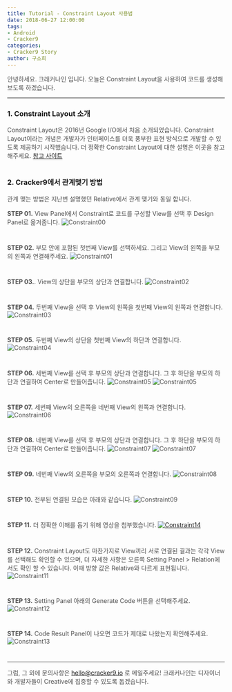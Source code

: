 ```yaml
---
title: Tutorial - Constraint Layout 사용법
date: 2018-06-27 12:00:00
tags:
- Android
- Cracker9
categories:
- Cracker9 Story
author: 구소희
---
```

<span style="color:#4d4d4d">안녕하세요. 크래커나인 입니다.
오늘은 Constraint Layout을 사용하여 코드를 생성해보도록 하겠습니다.
***
### 1. Constraint Layout 소개
<span style="color:#4d4d4d">Constraint Layout은 2016년 Google I/O에서 처음 소개되었습니다. Constraint Layout이라는 개념은 개발자가 인터페이스를 더욱 풍부한 표현 방식으로 개발할 수 있도록 제공하기 시작했습니다.
더 정확한 Constraint Layout에 대한 설명은 이곳을 참고해주세요.
[참고 사이트](https://developer.android.com/reference/android/support/constraint/ConstraintLayout)
#  

### 2. Cracker9에서 관계맺기 방법
<span style="color:#4d4d4d">관계 맺는 방법은 지난번 설명했던 Relative에서 관계 맺기와 동일 합니다.

<span style="color:#4d4d4d">**STEP 01.** View Panel에서 Constraint로 코드를 구성할 View를 선택 후 Design Panel로 옮겨줍니다.
![Constraint00](/img/HowToUseConstraint/00.gif?raw=true)
#  

<span style="color:#4d4d4d">**STEP 02.** 부모 안에 포함된 첫번째 View를 선택하세요. 그리고 View의 왼쪽을 부모의 왼쪽과 연결해주세요.
![Constraint01](/img/HowToUseConstraint/01.jpg?raw=true)
#  

<span style="color:#4d4d4d">**STEP 03.**. View의 상단을 부모의 상단과 연결합니다.
![Constraint02](/img/HowToUseConstraint/02.jpg?raw=true)
#  

<span style="color:#4d4d4d">**STEP 04.** 두번째 View을 선택 후 View의 왼쪽을 첫번째 View의 왼쪽과 연결합니다.
![Constraint03](/img/HowToUseConstraint/03.jpg?raw=true)
#  

<span style="color:#4d4d4d">**STEP 05.** 두번째 View의 상단을 첫번째 View의 하단과 연결합니다.
![Constraint04](/img/HowToUseConstraint/04.jpg?raw=true)
#  

<span style="color:#4d4d4d">**STEP 06.** 세번째 View를 선택 후 부모의 상단과 연결합니다. 그 후 하단을 부모의 하단과 연결하여 Center로 만들어줍니다.
![Constraint05](/img/HowToUseConstraint/05_1.jpg?raw=true)
![Constraint05](/img/HowToUseConstraint/05_2.jpg?raw=true)
#  

<span style="color:#4d4d4d">**STEP 07.** 세번째 View의 오른쪽을 네번째 View의 왼쪽과 연결합니다.
![Constraint06](/img/HowToUseConstraint/06.jpg?raw=true)
#  

<span style="color:#4d4d4d">**STEP 08.**
네번째 View를 선택 후 부모의 상단과 연결합니다. 그 후 하단을 부모의 하단과 연결하여 Center로 만들어줍니다.
![Constraint07](/img/HowToUseConstraint/07_1.jpg?raw=true)
![Constraint07](/img/HowToUseConstraint/07_2.jpg?raw=true)
#  

<span style="color:#4d4d4d">**STEP 09.** 네번째 View의 오른쪽을 부모의 오른쪽과 연결합니다.
![Constraint08](/img/HowToUseConstraint/08.jpg?raw=true)
#  

<span style="color:#4d4d4d">**STEP 10.** 전부된 연결된 모습은 아래와 같습니다.
![Constraint09](/img/HowToUseConstraint/09.jpg?raw=true)
#  

<span style="color:#4d4d4d">**STEP 11.** 더 정확한 이해를 돕기 위해 영상을 첨부했습니다.
[![Constraint14](/img/HowToUseConstraint/v04.jpg?raw=true)](https://youtu.be/hs54q9w5Vi0)  
#  

<span style="color:#4d4d4d">**STEP 12.** Constraint Layout도 마찬가지로 View끼리 서로 연결된 결과는 각각 View를 선택해도 확인할 수 있으며, 더 자세한 사항은 오른쪽 Setting Panel > Relation에서도 확인 할 수 있습니다. 이때 방향 값은 Relative와 다르게 표현됩니다.
![Constraint11](/img/HowToUseConstraint/11.jpg?raw=true)
#  

<span style="color:#4d4d4d">**STEP 13.** Setting Panel 아래의 Generate Code 버튼을 선택해주세요.
![Constraint12](/img/HowToUseConstraint/12.jpg?raw=true)
#  

<span style="color:#4d4d4d">**STEP 14.** Code Result Panel이 나오면 코드가 제대로 나왔는지 확인해주세요.
![Constraint13](/img/HowToUseConstraint/13.jpg?raw=true)
#  

***
<span style="color:#4d4d4d">그럼, 그 외에 문의사항은 [hello@cracker9.io](helloo@cracker9.io) 로 메일주세요!
크래커나인는 디자이너와 개발자들이 Creative에 집중할 수 있도록 돕겠습니다.
